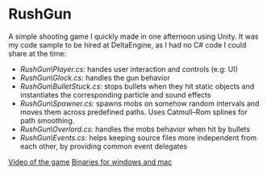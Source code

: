 # RushGun
A simple shooting game I quickly made in one afternoon using Unity. It was my code sample to be hired at DeltaEngine, as I had no C# code I could share at the time:

* *RushGun\Player.cs:* handes user interaction and controls (e.g: UI)
* *RushGun\Glock.cs:* handles the gun behavior
* *RushGun\BulletStuck.cs:* stops bullets when they hit static objects and instantiates the corresponding particle and sound effects
* *RushGun\Spawner.cs:* spawns mobs on somehow random intervals and moves them across predefined paths. Uses Catmull–Rom splines for path smoothing.
* *RushGun\Overlord.cs:* handles the mobs behavior when hit by bullets
* *RushGun\Events.cs:* helps keeping source files more independent from each other, by providing common event delegates

[Video of the game](https://www.youtube.com/watch?v=MB-gdsrFPfU)
[Binaries for windows and mac](https://github.com/jaliborc/rushgun/releases)

